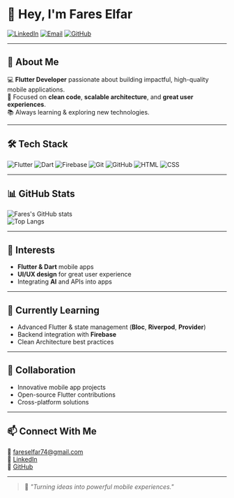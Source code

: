 # 👋 Hey, I'm **Fares Elfar**
[![LinkedIn](https://img.shields.io/badge/LinkedIn-0077B5?style=flat&logo=linkedin&logoColor=white)](https://www.linkedin.com/in/fareselfar)
[![Email](https://img.shields.io/badge/Email-D14836?style=flat&logo=gmail&logoColor=white)](mailto:fareselfar74@gmail.com)
[![GitHub](https://img.shields.io/badge/GitHub-181717?style=flat&logo=github&logoColor=white)](https://github.com/alfar02)

---

## 🚀 About Me
💻 **Flutter Developer** passionate about building impactful, high-quality mobile applications.  
🎯 Focused on **clean code**, **scalable architecture**, and **great user experiences**.  
📚 Always learning & exploring new technologies.

---

## 🛠 Tech Stack
![Flutter](https://img.shields.io/badge/Flutter-02569B?style=flat&logo=flutter&logoColor=white)
![Dart](https://img.shields.io/badge/Dart-0175C2?style=flat&logo=dart&logoColor=white)
![Firebase](https://img.shields.io/badge/Firebase-FFCA28?style=flat&logo=firebase&logoColor=black)
![Git](https://img.shields.io/badge/Git-F05032?style=flat&logo=git&logoColor=white)
![GitHub](https://img.shields.io/badge/GitHub-181717?style=flat&logo=github&logoColor=white)
![HTML](https://img.shields.io/badge/HTML5-E34F26?style=flat&logo=html5&logoColor=white)
![CSS](https://img.shields.io/badge/CSS3-1572B6?style=flat&logo=css3&logoColor=white)

---

## 📊 GitHub Stats
![Fares's GitHub stats](https://github-readme-stats.vercel.app/api?username=alfar02&show_icons=true&theme=tokyonight)  
![Top Langs](https://github-readme-stats.vercel.app/api/top-langs/?username=alfar02&layout=compact&theme=tokyonight)

---

## 👀 Interests
- **Flutter & Dart** mobile apps  
- **UI/UX design** for great user experience  
- Integrating **AI** and APIs into apps  

---

## 🌱 Currently Learning
- Advanced Flutter & state management (**Bloc**, **Riverpod**, **Provider**)  
- Backend integration with **Firebase**  
- Clean Architecture best practices  

---

## 💬 Collaboration
- Innovative mobile app projects  
- Open-source Flutter contributions  
- Cross-platform solutions  

---

## 📫 Connect With Me
📧 [fareselfar74@gmail.com](mailto:fareselfar74@gmail.com)  
💼 [LinkedIn](https://www.linkedin.com/in/fareselfar)  
🐙 [GitHub](https://github.com/alfar02)  

---

> 🚀 *"Turning ideas into powerful mobile experiences."*
